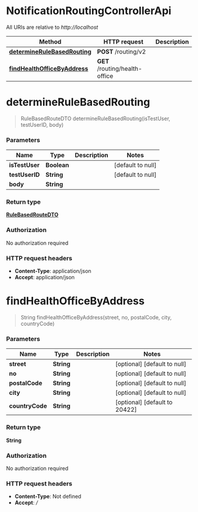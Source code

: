 # NotificationRoutingControllerApi

All URIs are relative to *http://localhost*

| Method | HTTP request | Description |
|------------- | ------------- | -------------|
| [**determineRuleBasedRouting**](NotificationRoutingControllerApi.md#determineRuleBasedRouting) | **POST** /routing/v2 |  |
| [**findHealthOfficeByAddress**](NotificationRoutingControllerApi.md#findHealthOfficeByAddress) | **GET** /routing/health-office |  |


<a name="determineRuleBasedRouting"></a>
# **determineRuleBasedRouting**
> RuleBasedRouteDTO determineRuleBasedRouting(isTestUser, testUserID, body)



### Parameters

|Name | Type | Description  | Notes |
|------------- | ------------- | ------------- | -------------|
| **isTestUser** | **Boolean**|  | [default to null] |
| **testUserID** | **String**|  | [default to null] |
| **body** | **String**|  | |

### Return type

[**RuleBasedRouteDTO**](../Models/RuleBasedRouteDTO.md)

### Authorization

No authorization required

### HTTP request headers

- **Content-Type**: application/json
- **Accept**: application/json

<a name="findHealthOfficeByAddress"></a>
# **findHealthOfficeByAddress**
> String findHealthOfficeByAddress(street, no, postalCode, city, countryCode)



### Parameters

|Name | Type | Description  | Notes |
|------------- | ------------- | ------------- | -------------|
| **street** | **String**|  | [optional] [default to null] |
| **no** | **String**|  | [optional] [default to null] |
| **postalCode** | **String**|  | [optional] [default to null] |
| **city** | **String**|  | [optional] [default to null] |
| **countryCode** | **String**|  | [optional] [default to 20422] |

### Return type

**String**

### Authorization

No authorization required

### HTTP request headers

- **Content-Type**: Not defined
- **Accept**: */*


